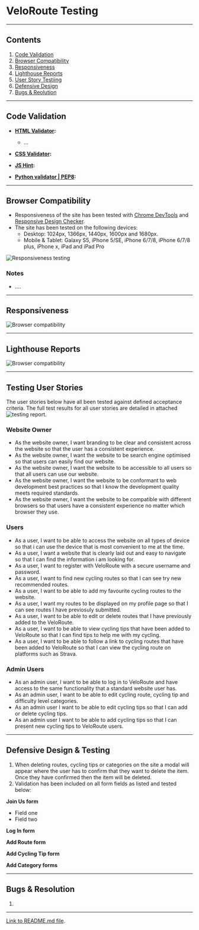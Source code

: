 # VeloRoute Testing

---

## Contents 

1.  [Code Validation](#code-validation)
2.  [Browser Compatibility](#browser-compatibility)
3.  [Responsiveness](#responsiveness)
4.  [Lighthouse Reports](#lighthouse-reports)
5.  [User Story Testiing](#user-story-testing)
6.  [Defensive Design](#defensive-testing)
7.  [Bugs & Reolution](#bugs-resolution)

---

## Code Validation
 - **[HTML Validator](https://validator.w3.org/):**
    - ...


- **[CSS Validator](https://jigsaw.w3.org/css-validator/):**

- **[JS Hint](https://jshint.com/):**

- **[Python validator | PEP8](http://pep8online.com/):** 



---

## Browser Compatibility 
- Responsiveness of the site has been tested with [Chrome DevTools](https://developers.google.com/web/tools/chrome-devtools) and [Responsive Design Checker](https://www.responsivedesignchecker.com/).
- The site has been tested on the following devices: 
    - Desktop: 1024px, 1366px, 1440px, 1600px and 1680px. 
    - Mobile & Tablet: Galaxy S5, iPhone 5/SE, iPhone 6/7/8, iPhone 6/7/8 plus, iPhone x, iPad and  iPad Pro

![Responsiveness testing](testing-files/responsiveness-testing.png)

### Notes
- ....

---

## Responsiveness
![Browser compatibility](testing-files/browser-compatibility.png)

--- 

## Lighthouse Reports
![Browser compatibility](testing-files/browser-compatibility.png)

--- 

## Testing User Stories

The user stories below have all been tested against defined acceptance criteria. The full test results for all user stories are detailed in attached ![testing report](testing-files/browser-compatibility.png).

### Website Owner

-   As the website owner, I want branding to be clear and consistent across the website so that the user has a consistent experience.
-   As the website owner, I want the website to be search engine optimised so that users can easily find our website.
-   As the website owner, I want the website to be accessible to all users so that all users can use our website.
-   As the website owner, I want the website to be conformant to web development best practices so that I know the development quality meets required standards.
-   As the website owner, I want the  website to be compatible with different browsers so that users have a consistent experience no matter which browser they use.

### Users

-   As a user, I want to be able to access the website on all types of device so that i can use the device that is most convenient to me at the time.
-   As a user, I want a website that is clearly laid out and easy to navigate so that I can find the information i am looking for.
-   As a user, I want to register with VeloRoute with a secure username and password.
-   As a user, I want to find new cycling routes so that I can see try new recommended routes.
-   As a user, I want to be able to add my favourite cycling routes to the website.
-   As a user, I want my routes to be displayed on my profile page so that I can see routes I have previosuly submitted.
-   As a user, I want to be able to edit or delete routes that I have previously added to the VeloRoute.
-   As a user, I want to be able to view cycling tips that have been added to VeloRoute so that I can find tips to help me with my cycling.
-   As a user, I want to be able to follow a link to cycling routes that have been added to VeloRoute so that I can view the cycling route on platforms such as Strava.

### Admin Users

-   As an admin user, I want to be able to log in to VeloRoute and have access to the same functionality that a standard website user has.
-   As an admin user, I want to be able to edit cycling route, cycling tip and difficulty level categories.
-   As an admin user I want to be able to edit cycling tips so that I can add or delete cycling tips.
-   As an admin user I want to be able to add cycling tips so that I can present new cycling tips to VeloRoute users.

---

## Defensive Design & Testing

1. When deleting routes, cycling tips or categories on the site a modal will appear where the user has to confirm that they want to delete the item. Once they have confirmed then the item will be deleted.
2. Validation has been included on all form fields as listed and tested below:

**Join Us form**

-   Field one
-   Field two

**Log In form**

**Add Route form**

**Add Cycling Tip form**

**Add Category forms**



---

## Bugs & Resolution
1. 

---

[Link to README.md file](README.md).
